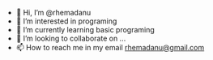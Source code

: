- 👋 Hi, I’m @rhemadanu
- 👀 I’m interested in programing
- 🌱 I’m currently learning basic programing
- 💞️ I’m looking to collaborate on ...
- 📫 How to reach me in my email rhemadanu@gmail.com

<!---
rhemadanu/rhemadanu is a ✨ special ✨ repository because its `README.md` (this file) appears on your GitHub profile.
You can click the Preview link to take a look at your changes.
--->
